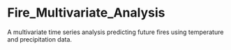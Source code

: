 # Fire_Multivariate_Analysis
A multivariate time series analysis predicting future fires using temperature and precipitation data. 
